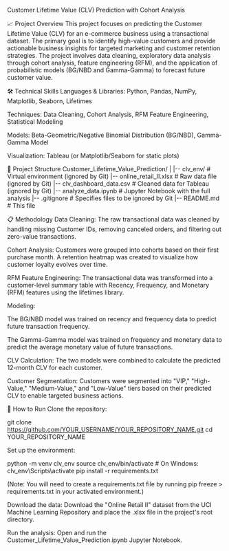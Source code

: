 Customer Lifetime Value (CLV) Prediction with Cohort Analysis

📈 Project Overview
This project focuses on predicting the Customer Lifetime Value (CLV) for an e-commerce business using a transactional dataset. The primary goal is to identify high-value customers and provide actionable business insights for targeted marketing and customer retention strategies. The project involves data cleaning, exploratory data analysis through cohort analysis, feature engineering (RFM), and the application of probabilistic models (BG/NBD and Gamma-Gamma) to forecast future customer value.

🛠️ Technical Skills
Languages & Libraries: Python, Pandas, NumPy, Matplotlib, Seaborn, Lifetimes

Techniques: Data Cleaning, Cohort Analysis, RFM Feature Engineering, Statistical Modeling

Models: Beta-Geometric/Negative Binomial Distribution (BG/NBD), Gamma-Gamma Model

Visualization: Tableau (or Matplotlib/Seaborn for static plots)

📂 Project Structure
Customer_Lifetime_Value_Prediction/
|
|-- clv_env/                  # Virtual environment (ignored by Git)
|-- online_retail_II.xlsx     # Raw data file (ignored by Git)
|-- clv_dashboard_data.csv    # Cleaned data for Tableau (ignored by Git)
|-- analyze_data.ipynb        # Jupyter Notebook with the full analysis
|-- .gitignore                # Specifies files to be ignored by Git
|-- README.md                 # This file

📋 Methodology
Data Cleaning: The raw transactional data was cleaned by handling missing Customer IDs, removing canceled orders, and filtering out zero-value transactions.

Cohort Analysis: Customers were grouped into cohorts based on their first purchase month. A retention heatmap was created to visualize how customer loyalty evolves over time.

RFM Feature Engineering: The transactional data was transformed into a customer-level summary table with Recency, Frequency, and Monetary (RFM) features using the lifetimes library.

Modeling:

The BG/NBD model was trained on recency and frequency data to predict future transaction frequency.

The Gamma-Gamma model was trained on frequency and monetary data to predict the average monetary value of future transactions.

CLV Calculation: The two models were combined to calculate the predicted 12-month CLV for each customer.

Customer Segmentation: Customers were segmented into "VIP," "High-Value," "Medium-Value," and "Low-Value" tiers based on their predicted CLV to enable targeted business actions.

🚀 How to Run
Clone the repository:

git clone https://github.com/YOUR_USERNAME/YOUR_REPOSITORY_NAME.git
cd YOUR_REPOSITORY_NAME

Set up the environment:

python -m venv clv_env
source clv_env/bin/activate  # On Windows: clv_env\Scripts\activate
pip install -r requirements.txt

(Note: You will need to create a requirements.txt file by running pip freeze > requirements.txt in your activated environment.)

Download the data: Download the "Online Retail II" dataset from the UCI Machine Learning Repository and place the .xlsx file in the project's root directory.

Run the analysis: Open and run the Customer_Lifetime_Value_Prediction.ipynb Jupyter Notebook.